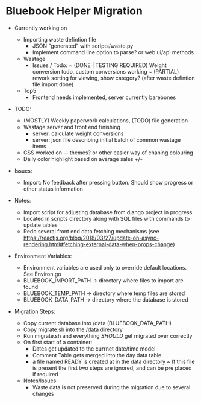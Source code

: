 
# Bluebook Helper Migration

- Currently working on
	* Importing waste defintion file
		- JSON "generated" with scripts/waste.py
		- Implement command line option to parse? or web ui/api methods
	* Wastage
		- Issues / Todo:
			~ (DONE | TESTING REQUIRED) Weight conversion todo, custom conversions working
			~ (PARTIAL) rework sorting for viewing, show category? (after waste defintion file import done)	 
	* Top5
		- Frontend needs implemented, server currently barebones

- TODO:
	* (MOSTLY) Weekly paperwork calculations, (TODO) file generation
	* Wastage server and front end finishing
		- server: calculate weight conversions
		- server: json file describing initial batch of common wastage items
	* CSS worked on -- themes? or other easier way of chaning colouring
	* Daily color highlight based on average sales +/-

- Issues:
	* Import: No feedback after pressing button. Should show progress or other status information

- Notes:
	* Import script for adjusting database from django project in progress
	* Located in scripts directory along with SQL files with commands to update tables
	* Redo several front end data fetching mechanisms (see https://reactjs.org/blog/2018/03/27/update-on-async-rendering.html#fetching-external-data-when-props-change)

- Environment Variables:
	* Environment variables are used only to override default locations. See Environ.go
	* BLUEBOOK\_IMPORT\_PATH	-> directory where files to import are found
	* BLUEBOOK\_TEMP\_PATH -> directory where temp files are stored 
	* BLUEBOOK\_DATA\_PATH -> directory where the database is stored


- Migration Steps:
	* Copy current database into /data (BLUEBOOK\_DATA\_PATH)
	* Copy migrate.sh into the /data directory
	* Run migrate.sh and everything *SHOULD* get migrated over correctly
	* On first start of a container:
		- Dates get updated to the currnet date/time model
		- Comment Table gets merged into the day data table
		- a file named READY is created at in the data directory
			~ If this file is present the first two steps are ignored, and can be pre placed if required
	* Notes/Issues:
		- Waste data is not preserved during the migration due to several changes
